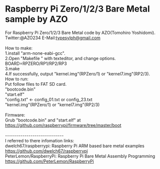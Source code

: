 Raspberry Pi Zero/1/2/3 Bare Metal sample by AZO
================================================
For Raspberry Pi Zero/1/2/3 Bare Metal code by AZO(Tomohiro Yoshidomi).<br />
Twitter:@AZO234 E-Mail:typesylph@gmail.com<br />
<br />
How to make:<br />
1.install "arm-none-eabi-gcc".<br />
2.Open "Makefile " with texteditor, and change options.<br />
  BOARD=RPZERO/RP1/RP2/RP3<br />
3.make<br />
4.If successfully, output "kernel.img"(RPZero/1) or "kernel7.img"(RP2/3).
<br />
How to run:<br />
Put follow files to FAT SD card.<br />
"bootcode.bin"<br />
"start.elf"<br />
"config.txt" &lt;- config_01.txt or config_23.txt<br />
"kernel.img"(RPZero/1) or "kernel7.img"(RP2/3)<br />
<br />
Firmware:<br />
Grub "bootcode.bin" and "start.elf" at<br />
https://github.com/raspberrypi/firmware/tree/master/boot<br />
<br />
------------------------------<br />
I referred to there infomation links:<br />
dwelch67/raspberrypi: Raspberry Pi ARM based bare metal examples https://github.com/dwelch67/raspberrypi<br />
PeterLemon/RaspberryPi: Raspberry Pi Bare Metal Assembly Programming https://github.com/PeterLemon/RaspberryPi<br />

